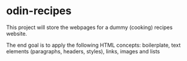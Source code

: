 # odin-recipes

This project will store the webpages for a dummy (cooking) recipes website.

The end goal is to apply the following HTML concepts: boilerplate, text elements (paragraphs, headers, styles), links, images and lists